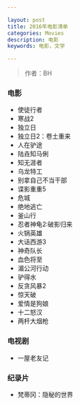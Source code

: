 ```yaml
---

layout: post
title: 2016年电影清单
categories: Movies
description: 电影
keywords: 电影，文学

---
```

> 作者：BH

### 电影
- 使徒行者
- 寒战2
- 独立日
- 独立日2：卷土重来
- 人在驴途
- 陆垚知马俐
- 知无涯者
- 乌龙特工
- 别拿自己不当干部
- 谍影重重5
- 危城
- 绝地逃亡
- 釜山行
- 忍者神龟2:破影归来
- 火锅英雄
- 大话西游3
- 神奇队长
- 血色将至
- 湄公河行动
- 驴得水
- 反贪风暴2
- 惊天破
- 爱情是狗娘
- 十二怒汉
- 两杆大烟枪

### 电视剧
- 一屋老友记


### 纪录片
- 梵蒂冈：隐秘的世界
